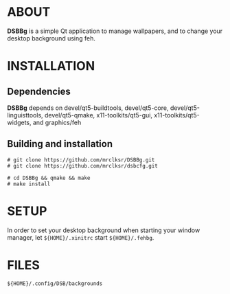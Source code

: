# ABOUT

**DSBBg** is a simple Qt application to manage wallpapers, and to change your
desktop background using feh.

# INSTALLATION

## Dependencies

**DSBBg**
depends on devel/qt5-buildtools, devel/qt5-core, devel/qt5-linguisttools,
devel/qt5-qmake, x11-toolkits/qt5-gui, x11-toolkits/qt5-widgets, and
graphics/feh

## Building and installation

	# git clone https://github.com/mrclksr/DSBBg.git
	# git clone https://github.com/mrclksr/dsbcfg.git
	
	# cd DSBBg && qmake && make
	# make install

# SETUP

In order to set your desktop background when starting your window manager,
let `${HOME}/.xinitrc` start `${HOME}/.fehbg`.

# FILES
	${HOME}/.config/DSB/backgrounds

